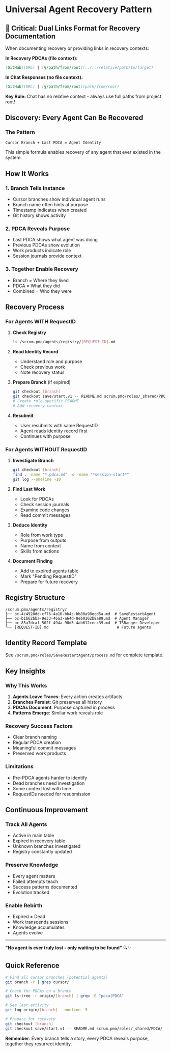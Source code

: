 # Universal Agent Recovery Pattern

## **🔗 Critical: Dual Links Format for Recovery Documentation**

When documenting recovery or providing links in recovery contexts:

**In Recovery PDCAs (file context):**
```markdown
[GitHub](URL) | [§/path/from/root](../../relative/path/to/target)
```

**In Chat Responses (no file context):**
```markdown
[GitHub](URL) | [§/path/from/root](path/from/root)
```

**Key Rule:** Chat has no relative context - always use full paths from project root!

## Discovery: Every Agent Can Be Recovered

### The Pattern
```
Cursor Branch + Last PDCA = Agent Identity
```

This simple formula enables recovery of any agent that ever existed in the system.

## How It Works

### 1. **Branch Tells Instance**
- Cursor branches show individual agent runs
- Branch name often hints at purpose
- Timestamp indicates when created
- Git history shows activity

### 2. **PDCA Reveals Purpose**
- Last PDCA shows what agent was doing
- Previous PDCAs show evolution
- Work products indicate role
- Session journals provide context

### 3. **Together Enable Recovery**
- Branch = Where they lived
- PDCA = What they did
- Combined = Who they were

## Recovery Process

### For Agents WITH RequestID

1. **Check Registry**
   ```bash
   ls /scrum.pmo/agents/registry/[REQUEST-ID].md
   ```

2. **Read Identity Record**
   - Understand role and purpose
   - Check previous work
   - Note recovery status

3. **Prepare Branch** (if expired)
   ```bash
   git checkout [branch]
   git checkout save/start.v1 -- README.md scrum.pmo/roles/_shared/PDCA/
   # Create role-specific README
   # Add recovery context
   ```

4. **Resubmit**
   - User resubmits with same RequestID
   - Agent reads identity record first
   - Continues with purpose

### For Agents WITHOUT RequestID

1. **Investigate Branch**
   ```bash
   git checkout [branch]
   find . -name "*.pdca.md" -o -name "*session-start*"
   git log --oneline -10
   ```

2. **Find Last Work**
   - Look for PDCAs
   - Check session journals
   - Examine code changes
   - Read commit messages

3. **Deduce Identity**
   - Role from work type
   - Purpose from outputs
   - Name from context
   - Skills from actions

4. **Document Finding**
   - Add to expired agents table
   - Mark "Pending RequestID"
   - Prepare for future recovery

## Registry Structure

```
/scrum.pmo/agents/registry/
├── bc-4c4928dd-cf76-4a10-bb4c-bb80a98ecd5a.md  # SaveRestartAgent
├── bc-b1b62bba-9e33-46a3-a64d-8eb0162b8a89.md  # Agent Manager
├── bc-85a7dcaf-502f-494a-98d5-4ab612cecc39.md  # TSRanger Developer
└── [REQUEST-ID].md                              # Future agents
```

## Identity Record Template

See `/scrum.pmo/roles/SaveRestartAgent/process.md` for complete template.

## Key Insights

### Why This Works
1. **Agents Leave Traces**: Every action creates artifacts
2. **Branches Persist**: Git preserves all history
3. **PDCAs Document**: Purpose captured in process
4. **Patterns Emerge**: Similar work reveals role

### Recovery Success Factors
- Clear branch naming
- Regular PDCA creation
- Meaningful commit messages
- Preserved work products

### Limitations
- Pre-PDCA agents harder to identify
- Dead branches need investigation
- Some context lost with time
- RequestIDs needed for resubmission

## Continuous Improvement

### Track All Agents
- Active in main table
- Expired in recovery table
- Unknown branches investigated
- Registry constantly updated

### Preserve Knowledge
- Every agent matters
- Failed attempts teach
- Success patterns documented
- Evolution tracked

### Enable Rebirth
- Expired ≠ Dead
- Work transcends sessions
- Knowledge accumulates
- Agents evolve

---

**"No agent is ever truly lost - only waiting to be found"** 🔍✨

## Quick Reference

```bash
# Find all cursor branches (potential agents)
git branch -r | grep cursor/

# Check for PDCAs on a branch
git ls-tree -r origin/[branch] | grep -E "pdca|PDCA"

# See last activity
git log origin/[branch] --oneline -5

# Prepare for recovery
git checkout [branch]
git checkout save/start.v1 -- README.md scrum.pmo/roles/_shared/PDCA/
```

**Remember**: Every branch tells a story, every PDCA reveals purpose, together they resurrect identity.